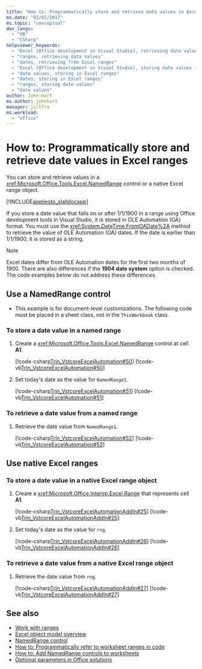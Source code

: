 ```yaml
---
title: "How to: Programmatically store and retrieve date values in Excel ranges"
ms.date: "02/02/2017"
ms.topic: "conceptual"
dev_langs:
  - "VB"
  - "CSharp"
helpviewer_keywords:
  - "Excel [Office development in Visual Studio], retrieving date values from ranges"
  - "ranges, retrieving data values"
  - "dates, retrieving from Excel ranges"
  - "Excel [Office development in Visual Studio], storing date values in ranges"
  - "date values, storing in Excel ranges"
  - "dates, storing in Excel ranges"
  - "ranges, storing date values"
  - "date values"
author: John-Hart
ms.author: johnhart
manager: jillfra
ms.workload:
  - "office"
---
```

# How to: Programmatically store and retrieve date values in Excel ranges
  You can store and retrieve values in a <xref:Microsoft.Office.Tools.Excel.NamedRange> control or a native Excel range object.

 [!INCLUDE[appliesto_xlalldocapp](../vsto/includes/appliesto-xlalldocapp-md.md)]

 If you store a date value that falls on or after 1/1/1900 in a range using Office development tools in Visual Studio, it is stored in OLE Automation (OA) format. You must use the <xref:System.DateTime.FromOADate%2A> method to retrieve the value of OLE Automation (OA) dates. If the date is earlier than 1/1/1900, it is stored as a string.

> [!NOTE]
>  Excel dates differ from OLE Automation dates for the first two months of 1900. There are also differences if the **1904 date system** option is checked. The code examples below do not address these differences.

## Use a NamedRange control

-   This example is for document-level customizations. The following code must be placed in a sheet class, not in the `ThisWorkbook` class.

### To store a date value in a named range

1. Create a <xref:Microsoft.Office.Tools.Excel.NamedRange> control at cell **A1**.

     [!code-csharp[Trin_VstcoreExcelAutomation#50](../vsto/codesnippet/CSharp/Trin_VstcoreExcelAutomationCS/Sheet1.cs#50)]
     [!code-vb[Trin_VstcoreExcelAutomation#50](../vsto/codesnippet/VisualBasic/Trin_VstcoreExcelAutomation/Sheet1.vb#50)]

2. Set today's date as the value for `NamedRange1`.

     [!code-csharp[Trin_VstcoreExcelAutomation#51](../vsto/codesnippet/CSharp/Trin_VstcoreExcelAutomationCS/Sheet1.cs#51)]
     [!code-vb[Trin_VstcoreExcelAutomation#51](../vsto/codesnippet/VisualBasic/Trin_VstcoreExcelAutomation/Sheet1.vb#51)]

### To retrieve a date value from a named range

1. Retrieve the date value from `NamedRange1`.

     [!code-csharp[Trin_VstcoreExcelAutomation#52](../vsto/codesnippet/CSharp/Trin_VstcoreExcelAutomationCS/Sheet1.cs#52)]
     [!code-vb[Trin_VstcoreExcelAutomation#52](../vsto/codesnippet/VisualBasic/Trin_VstcoreExcelAutomation/Sheet1.vb#52)]

## Use native Excel ranges

### To store a date value in a native Excel range object

1. Create a <xref:Microsoft.Office.Interop.Excel.Range> that represents cell **A1**.

     [!code-csharp[Trin_VstcoreExcelAutomationAddIn#25](../vsto/codesnippet/CSharp/trin_vstcoreexcelautomationaddin/ThisAddIn.cs#25)]
     [!code-vb[Trin_VstcoreExcelAutomationAddIn#25](../vsto/codesnippet/VisualBasic/trin_vstcoreexcelautomationaddin/ThisAddIn.vb#25)]

2. Set today's date as the value for `rng`.

     [!code-csharp[Trin_VstcoreExcelAutomationAddIn#26](../vsto/codesnippet/CSharp/trin_vstcoreexcelautomationaddin/ThisAddIn.cs#26)]
     [!code-vb[Trin_VstcoreExcelAutomationAddIn#26](../vsto/codesnippet/VisualBasic/trin_vstcoreexcelautomationaddin/ThisAddIn.vb#26)]

### To retrieve a date value from a native Excel range object

1. Retrieve the date value from `rng`.

     [!code-csharp[Trin_VstcoreExcelAutomationAddIn#27](../vsto/codesnippet/CSharp/trin_vstcoreexcelautomationaddin/ThisAddIn.cs#27)]
     [!code-vb[Trin_VstcoreExcelAutomationAddIn#27](../vsto/codesnippet/VisualBasic/trin_vstcoreexcelautomationaddin/ThisAddIn.vb#27)]

## See also
- [Work with ranges](../vsto/working-with-ranges.md)
- [Excel object model overview](../vsto/excel-object-model-overview.md)
- [NamedRange control](../vsto/namedrange-control.md)
- [How to: Programmatically refer to worksheet ranges in code](../vsto/how-to-programmatically-refer-to-worksheet-ranges-in-code.md)
- [How to: Add NamedRange controls to worksheets](../vsto/how-to-add-namedrange-controls-to-worksheets.md)
- [Optional parameters in Office solutions](../vsto/optional-parameters-in-office-solutions.md)
